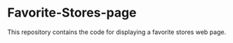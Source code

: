 # Favorite-Stores-page
This repository contains the code for displaying a favorite stores web page.
